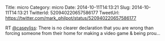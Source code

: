 Title: micro
Category: micro
Date: 2014-10-11T14:13:21
Slug: 2014-10-11T14:13:21
TwitterId: 520940220657586177
TweetUrl: https://twitter.com/mark_philpot/status/520940220657586177

RT [@caseyliss](https://twitter.com/caseyliss): There is no clearer declaration that you are wrong than forcing someone from their home for making a video game &amp; being prou…